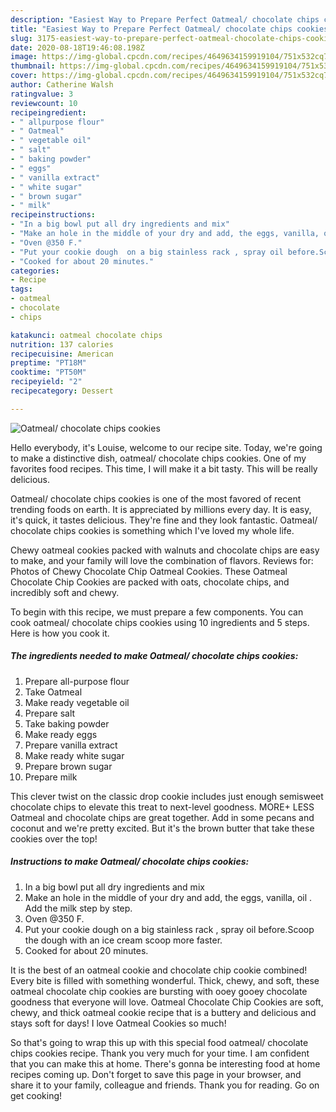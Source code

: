 ```yaml
---
description: "Easiest Way to Prepare Perfect Oatmeal/ chocolate chips cookies"
title: "Easiest Way to Prepare Perfect Oatmeal/ chocolate chips cookies"
slug: 3175-easiest-way-to-prepare-perfect-oatmeal-chocolate-chips-cookies
date: 2020-08-18T19:46:08.198Z
image: https://img-global.cpcdn.com/recipes/4649634159919104/751x532cq70/oatmeal-chocolate-chips-cookies-recipe-main-photo.jpg
thumbnail: https://img-global.cpcdn.com/recipes/4649634159919104/751x532cq70/oatmeal-chocolate-chips-cookies-recipe-main-photo.jpg
cover: https://img-global.cpcdn.com/recipes/4649634159919104/751x532cq70/oatmeal-chocolate-chips-cookies-recipe-main-photo.jpg
author: Catherine Walsh
ratingvalue: 3
reviewcount: 10
recipeingredient:
- " allpurpose flour"
- " Oatmeal"
- " vegetable oil"
- " salt"
- " baking powder"
- " eggs"
- " vanilla extract"
- " white sugar"
- " brown sugar"
- " milk"
recipeinstructions:
- "In a big bowl put all dry ingredients and mix"
- "Make an hole in the middle of your dry and add, the eggs, vanilla, oil . Add the milk step by step."
- "Oven @350 F."
- "Put your cookie dough  on a big stainless rack , spray oil before.Scoop the dough with an ice cream scoop more faster."
- "Cooked for about 20 minutes."
categories:
- Recipe
tags:
- oatmeal
- chocolate
- chips

katakunci: oatmeal chocolate chips 
nutrition: 137 calories
recipecuisine: American
preptime: "PT18M"
cooktime: "PT50M"
recipeyield: "2"
recipecategory: Dessert

---
```



![Oatmeal/ chocolate chips cookies](https://img-global.cpcdn.com/recipes/4649634159919104/751x532cq70/oatmeal-chocolate-chips-cookies-recipe-main-photo.jpg)

Hello everybody, it's Louise, welcome to our recipe site. Today, we're going to make a distinctive dish, oatmeal/ chocolate chips cookies. One of my favorites food recipes. This time, I will make it a bit tasty. This will be really delicious.

Oatmeal/ chocolate chips cookies is one of the most favored of recent trending foods on earth. It is appreciated by millions every day. It is easy, it's quick, it tastes delicious. They're fine and they look fantastic. Oatmeal/ chocolate chips cookies is something which I've loved my whole life.

Chewy oatmeal cookies packed with walnuts and chocolate chips are easy to make, and your family will love the combination of flavors. Reviews for: Photos of Chewy Chocolate Chip Oatmeal Cookies. These Oatmeal Chocolate Chip Cookies are packed with oats, chocolate chips, and incredibly soft and chewy.


To begin with this recipe, we must prepare a few components. You can cook oatmeal/ chocolate chips cookies using 10 ingredients and 5 steps. Here is how you cook it.

<!--inarticleads1-->

##### The ingredients needed to make Oatmeal/ chocolate chips cookies:

1. Prepare  all-purpose flour
1. Take  Oatmeal
1. Make ready  vegetable oil
1. Prepare  salt
1. Take  baking powder
1. Make ready  eggs
1. Prepare  vanilla extract
1. Make ready  white sugar
1. Prepare  brown sugar
1. Prepare  milk


This clever twist on the classic drop cookie includes just enough semisweet chocolate chips to elevate this treat to next-level goodness. MORE+ LESS Oatmeal and chocolate chips are great together. Add in some pecans and coconut and we&#39;re pretty excited. But it&#39;s the brown butter that take these cookies over the top! 

<!--inarticleads2-->

##### Instructions to make Oatmeal/ chocolate chips cookies:

1. In a big bowl put all dry ingredients and mix
1. Make an hole in the middle of your dry and add, the eggs, vanilla, oil . Add the milk step by step.
1. Oven @350 F.
1. Put your cookie dough  on a big stainless rack , spray oil before.Scoop the dough with an ice cream scoop more faster.
1. Cooked for about 20 minutes.


It is the best of an oatmeal cookie and chocolate chip cookie combined! Every bite is filled with something wonderful. Thick, chewy, and soft, these oatmeal chocolate chip cookies are bursting with ooey gooey chocolate goodness that everyone will love. Oatmeal Chocolate Chip Cookies are soft, chewy, and thick oatmeal cookie recipe that is a buttery and delicious and stays soft for days! I love Oatmeal Cookies so much! 

So that's going to wrap this up with this special food oatmeal/ chocolate chips cookies recipe. Thank you very much for your time. I am confident that you can make this at home. There's gonna be interesting food at home recipes coming up. Don't forget to save this page in your browser, and share it to your family, colleague and friends. Thank you for reading. Go on get cooking!
